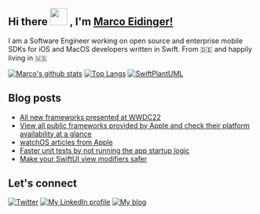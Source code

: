 ## Hi there <img src="https://media.giphy.com/media/hvRJCLFzcasrR4ia7z/giphy.gif" width="35px"> , I'm [Marco Eidinger!](https://eidinger.info/)

I am a Software Engineer working on open source and enterprise mobile SDKs for iOS and MacOS developers written in Swift. From 🇩🇪  and happily living in 🇺🇸

[![Marco's github stats](https://github-readme-stats.vercel.app/api?username=MarcoEidinger&count_private=false&show_icons=true&theme=radical)](https://github.com/anuraghazra/github-readme-stats)
[![Top Langs](https://github-readme-stats.vercel.app/api/top-langs/?username=MarcoEidinger&layout=compact&theme=radical)](https://github.com/anuraghazra/github-readme-stats)
[![SwiftPlantUML](https://github-readme-stats.vercel.app/api/pin/?username=MarcoEidinger&repo=SwiftPlantUML&theme=radical)](https://github.com/anuraghazra/github-readme-stats)

## Blog posts
<!-- BLOG-POST-LIST:START -->
- [All new frameworks presented at WWDC22](https://blog.eidinger.info/all-new-frameworks-presented-at-wwdc22)
- [View all public frameworks provided by Apple and check their platform availability at a glance](https://blog.eidinger.info/view-all-public-frameworks-provided-by-apple-and-check-their-platform-availability-at-a-glance)
- [watchOS articles from Apple](https://blog.eidinger.info/watchos-articles-from-apple)
- [Faster unit tests by not running the app startup logic](https://blog.eidinger.info/faster-unit-tests-by-not-running-the-app-startup-logic)
- [Make your SwiftUI view modifiers safer](https://blog.eidinger.info/make-your-swiftui-view-modifiers-safer)
<!-- BLOG-POST-LIST:END -->

## Let's connect
[![Twitter](https://img.shields.io/badge/twitter-blue.svg?&style=for-the-badge&logo=twitter&logoColor=white)](http://twitter.com/MarcoEidinger)
[![My LinkedIn profile](https://img.shields.io/badge/linkedin-%230077B5.svg?&style=for-the-badge&logo=linkedin&logoColor=white)](https://www.linkedin.com/in/marco-eidinger-6098a512/)
[![My blog](https://img.shields.io/badge/Hashnode-%232962FF.svg?&style=for-the-badge&logo=hashnode&logoColor=white)](https://blog.eidinger.info)
